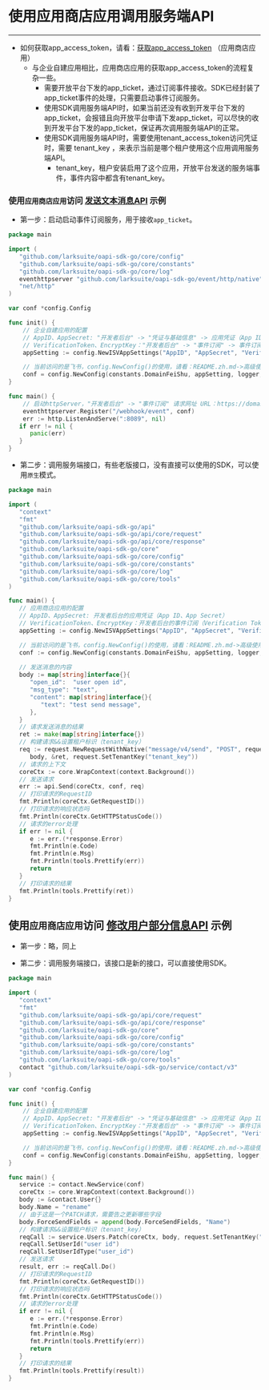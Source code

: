# 使用应用商店应用调用服务端API

---

- 如何获取app_access_token，请看：[获取app_access_token](https://open.feishu.cn/document/ukTMukTMukTM/uEjNz4SM2MjLxYzM) （应用商店应用）
    - 与企业自建应用相比，应用商店应用的获取app_access_token的流程复杂一些。
        - 需要开放平台下发的app_ticket，通过订阅事件接收。SDK已经封装了app_ticket事件的处理，只需要启动事件订阅服务。
        - 使用SDK调用服务端API时，如果当前还没有收到开发平台下发的app_ticket，会报错且向开放平台申请下发app_ticket，可以尽快的收到开发平台下发的app_ticket，保证再次调用服务端API的正常。
        - 使用SDK调用服务端API时，需要使用tenant_access_token访问凭证时，需要 tenant_key ，来表示当前是哪个租户使用这个应用调用服务端API。
            - tenant_key，租户安装启用了这个应用，开放平台发送的服务端事件，事件内容中都含有tenant_key。

### 使用`应用商店应用`访问 [发送文本消息API](https://open.feishu.cn/document/ukTMukTMukTM/uUjNz4SN2MjL1YzM) 示例

- 第一步：启动启动事件订阅服务，用于接收`app_ticket`。

```go
package main

import (
   "github.com/larksuite/oapi-sdk-go/core/config"
   "github.com/larksuite/oapi-sdk-go/core/constants"
   "github.com/larksuite/oapi-sdk-go/core/log"
   eventhttpserver "github.com/larksuite/oapi-sdk-go/event/http/native"
   "net/http"
)

var conf *config.Config

func init() {
	// 企业自建应用的配置
	// AppID、AppSecret: "开发者后台" -> "凭证与基础信息" -> 应用凭证（App ID、App Secret）
	// VerificationToken、EncryptKey："开发者后台" -> "事件订阅" -> 事件订阅（Verification Token、Encrypt Key）。
	appSetting := config.NewISVAppSettings("AppID", "AppSecret", "VerificationToken", "EncryptKey")

	// 当前访问的是飞书，config.NewConfig()的使用，请看：README.zh.md->高级使用->如何构建整体配置（Config）
	conf = config.NewConfig(constants.DomainFeiShu, appSetting, logger, log.LevelInfo, store)
}

func main() { 
	// 启动httpServer，"开发者后台" -> "事件订阅" 请求网址 URL：https://domain/webhook/event
	eventhttpserver.Register("/webhook/event", conf)
	err := http.ListenAndServe(":8089", nil)
   if err != nil {
      panic(err)
   }
}
```

- 第二步：调用服务端接口，有些老版接口，没有直接可以使用的SDK，可以使用`原生`模式。

```go
package main

import (
   "context"
   "fmt"
   "github.com/larksuite/oapi-sdk-go/api"
   "github.com/larksuite/oapi-sdk-go/api/core/request"
   "github.com/larksuite/oapi-sdk-go/api/core/response"
   "github.com/larksuite/oapi-sdk-go/core"
   "github.com/larksuite/oapi-sdk-go/core/config"
   "github.com/larksuite/oapi-sdk-go/core/constants"
   "github.com/larksuite/oapi-sdk-go/core/log"
   "github.com/larksuite/oapi-sdk-go/core/tools"
)

func main() {
   // 应用商店应用的配置
   // AppID、AppSecret: 开发者后台的应用凭证（App ID、App Secret）
   // VerificationToken、EncryptKey：开发者后台的事件订阅（Verification Token、Encrypt Key），可以为空字符串。
   appSetting := config.NewISVAppSettings("AppID", "AppSecret", "VerificationToken", "EncryptKey")

   // 当前访问的是飞书，config.NewConfig()的使用，请看：README.zh.md->高级使用->如何构建整体配置（Config）
   conf := config.NewConfig(constants.DomainFeiShu, appSetting, logger, log.LevelInfo, store)
 
   // 发送消息的内容
   body := map[string]interface{}{
      "open_id":  "user open id",
      "msg_type": "text",
      "content": map[string]interface{}{
         "text": "test send message",
      },
   }
   // 请求发送消息的结果
   ret := make(map[string]interface{})
   // 构建请求&&设置租户标识（tenant_key）
   req := request.NewRequestWithNative("message/v4/send", "POST", request.AccessTokenTypeTenant,
      body, &ret, request.SetTenantKey("tenant_key"))
   // 请求的上下文
   coreCtx := core.WrapContext(context.Background())
   // 发送请求
   err := api.Send(coreCtx, conf, req)
   // 打印请求的RequestID
   fmt.Println(coreCtx.GetRequestID())
   // 打印请求的响应状态吗
   fmt.Println(coreCtx.GetHTTPStatusCode())
   // 请求的error处理
   if err != nil {
      e := err.(*response.Error)
      fmt.Println(e.Code)
      fmt.Println(e.Msg)
      fmt.Println(tools.Prettify(err))
      return
   }
   // 打印请求的结果
   fmt.Println(tools.Prettify(ret))
}
```

## 使用`应用商店应用`访问 [修改用户部分信息API](https://open.feishu.cn/document/contact/v3/user/patch) 示例

- 第一步：略，同上

- 第二步：调用服务端接口，该接口是新的接口，可以直接使用SDK。

```go
package main

import (
   "context"
   "fmt"
   "github.com/larksuite/oapi-sdk-go/api/core/request"
   "github.com/larksuite/oapi-sdk-go/api/core/response"
   "github.com/larksuite/oapi-sdk-go/core"
   "github.com/larksuite/oapi-sdk-go/core/config"
   "github.com/larksuite/oapi-sdk-go/core/constants"
   "github.com/larksuite/oapi-sdk-go/core/log"
   "github.com/larksuite/oapi-sdk-go/core/tools"
   contact "github.com/larksuite/oapi-sdk-go/service/contact/v3"
)

var conf *config.Config

func init() {
	// 企业自建应用的配置
	// AppID、AppSecret: "开发者后台" -> "凭证与基础信息" -> 应用凭证（App ID、App Secret）
	// VerificationToken、EncryptKey："开发者后台" -> "事件订阅" -> 事件订阅（Verification Token、Encrypt Key）。
	appSetting := config.NewISVAppSettings("AppID", "AppSecret", "VerificationToken", "EncryptKey")

	// 当前访问的是飞书，config.NewConfig()的使用，请看：README.zh.md->高级使用->如何构建整体配置（Config）
	conf = config.NewConfig(constants.DomainFeiShu, appSetting, logger, log.LevelInfo, store)
}

func main() {
   service := contact.NewService(conf)
   coreCtx := core.WrapContext(context.Background())
   body := &contact.User{}
   body.Name = "rename"
   // 由于这是一个PATCH请求，需要告之更新哪些字段
   body.ForceSendFields = append(body.ForceSendFields, "Name")
   // 构建请求&&设置租户标识（tenant_key）
   reqCall := service.Users.Patch(coreCtx, body, request.SetTenantKey("tenant_key"))
   reqCall.SetUserId("user id")
   reqCall.SetUserIdType("user_id")
   // 发送请求
   result, err := reqCall.Do()
   // 打印请求的RequestID
   fmt.Println(coreCtx.GetRequestID())
   // 打印请求的响应状态吗
   fmt.Println(coreCtx.GetHTTPStatusCode())
   // 请求的error处理
   if err != nil {
      e := err.(*response.Error)
      fmt.Println(e.Code)
      fmt.Println(e.Msg)
      fmt.Println(tools.Prettify(err))
      return
   }
   // 打印请求的结果
   fmt.Println(tools.Prettify(result))
}
```
